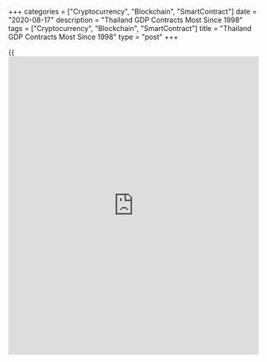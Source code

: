 +++
categories = ["Cryptocurrency", "Blockchain", "SmartContract"]
date = "2020-08-17"
description = "Thailand GDP Contracts Most Since 1998"
tags = ["Cryptocurrency", "Blockchain", "SmartContract"]
title = "Thailand GDP Contracts Most Since 1998"
type = "post"
+++

{{<iframe id="large-banner" src="https://www.bounty.group/#slide=24.0" width="100%" height="600" scrolling="no" style="border: 0px solid rgb(216, 221, 230); border-radius: 3px;">}}

As the [coronavirus][1] pandemic shattered tourism, exports and domestic
spending, Thailand's [economy][2] contracted the most since the Asian
financial crisis in 1998.

Gross domestic product fell 12.2 percent on a yearly basis in the second
quarter, after easing by revised 2 percent in the first quarter, data
from the National Economic and Social Development Council, or NESDC,
showed on Monday.

However, this was slower than the economists' forecast of -13.3 percent.

The economy previously registered double-digit contractions in the
second and third quarters of 1998, when GDP was down by 11.2 percent and
10.1 percent, respectively.  
  
On a quarterly basis, GDP declined 9.7 percent in the second quarter
versus a 2.5 percent drop in the preceding period. GDP was expected to
fall 11.4 percent.

The government lowered its full-year GDP forecast for 2020 to -7.3
percent to -7.8 percent compared to an earlier projection of a -5
percent to -6 percent.

The drop in Thai GDP last quarter was not as huge as some other
economies in the region, but Thailand's dependence on tourism will weigh
on the recovery in the quarters ahead and means the economic outlook is
still one of the worst in the region, Alex Holmes, an economist at
Capital Economics, said.

On the expenditure side, data showed that private final consumption
expenditure declined 6.6 percent, while government spending grew 1.4
percent. Gross fixed capital formation decreased 8 percent.

For external demands, exports and imports of goods and services
decreased in the second quarter. Goods and services balance showed a
surplus of THB 123.6 billion.

On the production side, the agricultural sector fell 3.2 percent, due
mainly to drought conditions.

The non-agricultural sector declined by 12.9 percent, deepening from a
fall of 1.3 percent in the first quarter.

Largely due to the decreased number of foreign tourists, together with
prevention and control the spread of Covid-19 measure, services output
plunged 12.3 percent. Manufacturing shrank 14.4 percent.

On the other hand, construction rebounded strongly in the second
quarter, with output expanding 7.4 percent.

For comments and feedback [contact](https://www.playgroundfx.com/contact/): editorial@rtt[news](https://www.letsplayfx.com/blog/forex-news-website/).com

[Economic News][2]

 **What parts of the world are seeing the best (and worst) economic
performances lately? Click[here][3] to check out our [Econ Scorecard][3]
and find out! See up-to-the-moment [ranking](https://www.playgroundfx.com/blog/crypto-exchange-ranking/)s for the best and worst
performers in [GDP][4], [unemployment rate][5], [inflation][6] and much
more.**

   1. www.rtt[news](https://www.letsplayfx.com/blog/forex-news-website/).com/list/coronavirus.aspx
   2. www.rtt[news](https://www.letsplayfx.com/blog/forex-news-website/).com/Content/EconomicNews.aspx
   3. www.rtt[news](https://www.letsplayfx.com/blog/forex-news-website/).com/economic-scorecard/world-rank/industrial-production/highest-performance.aspx
   4. www.rtt[news](https://www.letsplayfx.com/blog/forex-news-website/).com/economic-scorecard/world-rank/GDP/highest-performance.aspx
   5. www.rtt[news](https://www.letsplayfx.com/blog/forex-news-website/).com/economic-scorecard/world-rank/unemployment-rate/lowest-performance.aspx
   6. www.rtt[news](https://www.letsplayfx.com/blog/forex-news-website/).com/economic-scorecard/world-rank/CPI/highest-performance.aspx